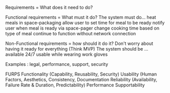 Requirements = What does it need to do?

Functional requirements = What must it do?
	The system must do...
	  heat meals in space-packaging
	  allow user to set time for meal to be ready
	  notify user when meal is ready via space-pager
	  change cooking time based on type of meal
	  continue to function without network connection
	  

Non-Functional requirements = how should it do it?
  Don't worry about having it ready for everything (Think MVP)
  The system should be ...
	  available 24/7
	  usable while wearing work gloves

  Examples : legal, performance, support, security

FURPS
  Functionality (Capability, Reusability, Security)
  Usability (Human Factors, Aesthetics, Consistency, Documentation
  Reliability (Availability, Failure Rate & Duration, Predictability)
  Performance
  Supportability
  
  
<!--stackedit_data:
eyJoaXN0b3J5IjpbLTI3NjkyNzg5OV19
-->